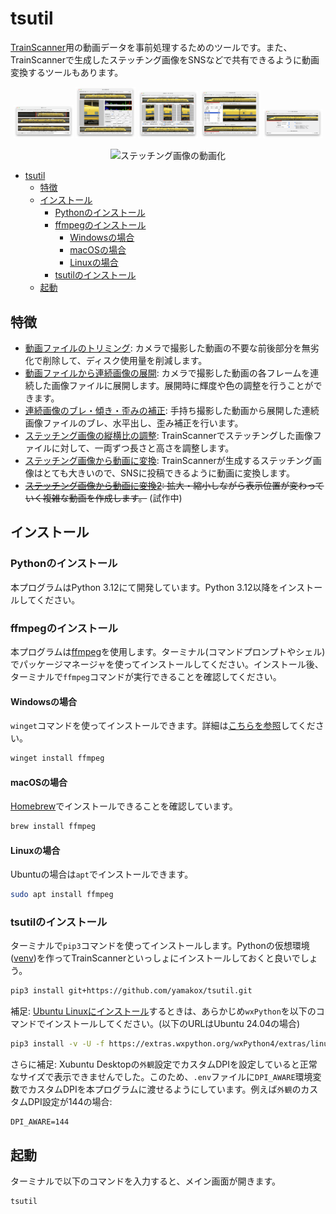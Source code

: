 # tsutil

[TrainScanner](https://github.com/vitroid/TrainScanner)用の動画データを事前処理するためのツールです。また、TrainScannerで生成したステッチング画像をSNSなどで共有できるように動画変換するツールもあります。

<div style="text-align: center">
<a href="./docs/trimmer.md"><img src="./docs/i/trimmer.png" width="19%" alt="動画ファイルのトリミング"><a href="./docs/trimmer.md"></a>
<a href="./docs/extractor.md"><img src="./docs/i/extractor.png" width="19%" alt="動画ファイルから連続画像の展開"></a>
<a href="./docs/corrector.md"><img src="./docs/i/corrector.png" width="19%" alt="連続画像のブレ・傾き・歪みの補正"></a>
<a href="./docs/adjuster.md"><img src="./docs/i/adjuster.png" width="19%" alt="ステッチング画像の縦横比の調整"></a>
<a href="./docs/converter.md"><img src="./docs/i/converter.png" width="19%" alt="ステッチング画像から動画に変換"></a>
</div>

<div style="margin: 1em; text-align: center">
<img src="./docs/i/animation.gif" alt="ステッチング画像の動画化">
</div>

- [tsutil](#tsutil)
  - [特徴](#特徴)
  - [インストール](#インストール)
    - [Pythonのインストール](#pythonのインストール)
    - [ffmpegのインストール](#ffmpegのインストール)
      - [Windowsの場合](#windowsの場合)
      - [macOSの場合](#macosの場合)
      - [Linuxの場合](#linuxの場合)
    - [tsutilのインストール](#tsutilのインストール)
  - [起動](#起動)

## 特徴

- [動画ファイルのトリミング](./docs/trimmer.md): カメラで撮影した動画の不要な前後部分を無劣化で削除して、ディスク使用量を削減します。
- [動画ファイルから連続画像の展開](./docs/extractor.md): カメラで撮影した動画の各フレームを連続した画像ファイルに展開します。展開時に輝度や色の調整を行うことができます。
- [連続画像のブレ・傾き・歪みの補正](./docs/corrector.md): 手持ち撮影した動画から展開した連続画像ファイルのブレ、水平出し、歪み補正を行います。
- [ステッチング画像の縦横比の調整](./docs/adjuster.md): TrainScannerでステッチングした画像ファイルに対して、一両ずつ長さと高さを調整します。
- [ステッチング画像から動画に変換](./docs/converter.md): TrainScannerが生成するステッチング画像はとても大きいので、SNSに投稿できるように動画に変換します。
- ~~[ステッチング画像から動画に変換2](./docs/converter2.md): 拡大・縮小しながら表示位置が変わっていく複雑な動画を作成します。~~ (試作中)

## インストール

### Pythonのインストール

本プログラムはPython 3.12にて開発しています。Python 3.12以降をインストールしてください。

### ffmpegのインストール

本プログラムは[ffmpeg](https://ffmpeg.org)を使用します。ターミナル(コマンドプロンプトやシェル)でパッケージマネージャを使ってインストールしてください。インストール後、ターミナルで`ffmpeg`コマンドが実行できることを確認してください。

#### Windowsの場合

`winget`コマンドを使ってインストールできます。詳細は[こちらを参照](https://www.gyan.dev/ffmpeg/builds/)してください。

```powershell
winget install ffmpeg
```

#### macOSの場合

[Homebrew](https://brew.sh)でインストールできることを確認しています。

```bash
brew install ffmpeg
```

#### Linuxの場合

Ubuntuの場合は`apt`でインストールできます。

```bash
sudo apt install ffmpeg
```

### tsutilのインストール

ターミナルで`pip3`コマンドを使ってインストールします。Pythonの仮想環境([venv](https://docs.python.org/ja/3.13/library/venv.html))を作ってTrainScannerといっしょにインストールしておくと良いでしょう。

```bash
pip3 install git+https://github.com/yamakox/tsutil.git
```

補足: [Ubuntu Linuxにインストール](https://discuss.wxpython.org/t/install-wxpython-4-2-2-on-ubuntu/37162)するときは、あらかじめ`wxPython`を以下のコマンドでインストールしてください。(以下のURLはUbuntu 24.04の場合)

```bash
pip3 install -v -U -f https://extras.wxpython.org/wxPython4/extras/linux/gtk3/ubuntu-24.04 wxPython
```

さらに補足: Xubuntu Desktopの`外観`設定でカスタムDPIを設定していると正常なサイズで表示できませんでした。このため、`.env`ファイルに`DPI_AWARE`環境変数でカスタムDPIを本プログラムに渡せるようにしています。例えば`外観`のカスタムDPI設定が144の場合:

```.env
DPI_AWARE=144
```

## 起動

ターミナルで以下のコマンドを入力すると、メイン画面が開きます。

```bash
tsutil
```
